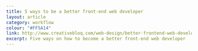 ```yaml
---
title: 5 ways to be a better front-end web developer
layout: article
category: workflow
colour: "#FF5A14"
link: http://www.creativebloq.com/web-design/better-frontend-web-developer-81412739
excerpt: Five ways on how to become a better front-end web developer
---
```

